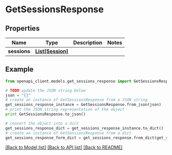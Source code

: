 # GetSessionsResponse


## Properties
Name | Type | Description | Notes
------------ | ------------- | ------------- | -------------
**sessions** | [**List[Session]**](Session.md) |  | 

## Example

```python
from openapi_client.models.get_sessions_response import GetSessionsResponse

# TODO update the JSON string below
json = "{}"
# create an instance of GetSessionsResponse from a JSON string
get_sessions_response_instance = GetSessionsResponse.from_json(json)
# print the JSON string representation of the object
print GetSessionsResponse.to_json()

# convert the object into a dict
get_sessions_response_dict = get_sessions_response_instance.to_dict()
# create an instance of GetSessionsResponse from a dict
get_sessions_response_form_dict = get_sessions_response.from_dict(get_sessions_response_dict)
```
[[Back to Model list]](../README.md#documentation-for-models) [[Back to API list]](../README.md#documentation-for-api-endpoints) [[Back to README]](../README.md)


